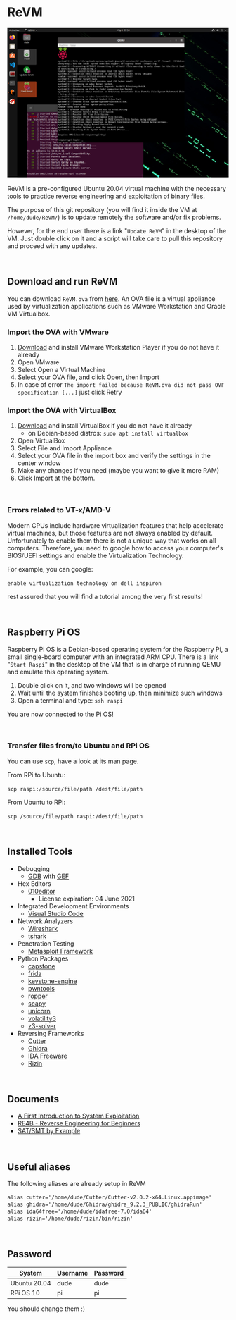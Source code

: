 # ReVM

![ReVM desktop](imgs/revm.png?raw=true "ReVM desktop")

ReVM is a pre-configured Ubuntu 20.04 virtual machine with the necessary tools to practice reverse engineering and exploitation of binary files.

The purpose of this git repository (you will find it inside the VM at `/home/dude/ReVM/`) is to update remotely the software and/or fix problems.

However, for the end user there is a link "`Update ReVM`" in the desktop of the VM.
Just double click on it and a script will take care to pull this repository and proceed with any updates.

<br/>

## Download and run ReVM
You can download `ReVM.ova` from [here](https://drive.google.com/file/d/1u4K-sMgVLVRZIvikoLenUfA4zNfqiAB3/view?usp=sharing).
An OVA file is a virtual appliance used by virtualization applications such as VMware Workstation and Oracle VM Virtualbox.


### Import the OVA with VMware
1. [Download](https://www.vmware.com/products/workstation-player/workstation-player-evaluation.html) and install VMware Workstation Player if you do not have it already
1. Open VMware
2. Select Open a Virtual Machine
3. Select your OVA file, and click Open, then Import
4. In case of error `The import failed because ReVM.ova did not pass OVF specification [...]` just click Retry


### Import the OVA with VirtualBox

1. [Download](https://www.virtualbox.org/) and install VirtualBox if you do not have it already
   + on Debian-based distros: `sudo apt install virtualbox`
2. Open VirtualBox
3. Select File and Import Appliance
4. Select your OVA file in the import box and verify the settings in the center window
5. Make any changes if you need (maybe you want to give it more RAM)
6. Click Import at the bottom.

<br/>

### Errors related to VT-x/AMD-V
Modern CPUs include hardware virtualization features that help accelerate virtual machines, but those features are not always enabled by default.
Unfortunately to enable them there is not a unique way that works on all computers.
Therefore, you need to google how to access your computer's BIOS/UEFI settings and enable the Virtualization Technology.

For example, you can google: 

`enable virtualization technology on dell inspiron`

rest assured that you will find a tutorial among the very first results!


<br/>

## Raspberry Pi OS
Raspberry Pi OS is a Debian-based operating system for the Raspberry Pi, a small single-board computer with an integrated ARM CPU.
There is a link "`Start Raspi`" in the desktop of the VM that is in charge of running QEMU and emulate this operating system.
1. Double click on it, and two windows will be opened
2. Wait until the system finishes booting up, then minimize such windows
3. Open a terminal and type: `ssh raspi`

You are now connected to the Pi OS!

<br/>

### Transfer files from/to Ubuntu and RPi OS

You can use `scp`, have a look at its man page.

From RPi to Ubuntu:

`scp raspi:/source/file/path /dest/file/path`

From Ubuntu to RPi:

`scp /source/file/path raspi:/dest/file/path`




<br/>

## Installed Tools
+ Debugging
  + [GDB](https://www.gnu.org/software/gdb/) with [GEF](https://gef.readthedocs.io/en/master/)
+ Hex Editors
  + [010editor](https://www.sweetscape.com/010editor/)
    + License expiration: 04 June 2021
+ Integrated Development Environments
  + [Visual Studio Code](https://code.visualstudio.com/)
+ Network Analyzers
  + [Wireshark](https://www.wireshark.org/)
  + [tshark](https://www.wireshark.org/docs/man-pages/tshark.html)
+ Penetration Testing
  + [Metasploit Framework](https://www.metasploit.com/)
+ Python Packages
  + [capstone](https://pypi.org/project/capstone/)
  + [frida](https://pypi.org/project/frida/)
  + [keystone-engine](https://pypi.org/project/keystone-engine/)
  + [pwntools](https://pypi.org/project/pwntools/)
  + [ropper](https://pypi.org/project/ropper/)
  + [scapy](https://pypi.org/project/scapy/)
  + [unicorn](https://pypi.org/project/unicorn/)
  + [volatility3](https://pypi.org/project/volatility3/)
  + [z3-solver](https://pypi.org/project/z3-solver/)
+ Reversing Frameworks
  + [Cutter](https://cutter.re/)
  + [Ghidra](https://www.ghidra-sre.org/)
  + [IDA Freeware](https://www.hex-rays.com/products/ida/support/download_freeware/)
  + [Rizin](https://rizin.re/)

<br/>

## Documents
  + [A First Introduction to System Exploitation](https://research.checkpoint.com/wp-content/uploads/2020/03/pwnable_writeup.pdf)
  + [RE4B - Reverse Engineering for Beginners](https://beginners.re/main.html)
  + [SAT/SMT by Example](https://sat-smt.codes/)

<br/>

## Useful aliases
The following aliases are already setup in ReVM
```
alias cutter='/home/dude/Cutter/Cutter-v2.0.2-x64.Linux.appimage'
alias ghidra='/home/dude/Ghidra/ghidra_9.2.3_PUBLIC/ghidraRun'
alias ida64free='/home/dude/idafree-7.0/ida64'
alias rizin='/home/dude/rizin/bin/rizin'
```

<br/>

## Password

| System       | Username | Password |
| -----------  | -------- | -------- |
| Ubuntu 20.04 | dude     | dude     |
| RPi OS 10    | pi       | pi       |

You should change them :)
